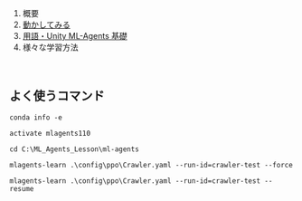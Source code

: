 1. 概要
2. [動かしてみる](2/2_0.md)
3. [用語・Unity ML-Agents 基礎](3/3_0.md) 
4. 様々な学習方法







<br>

## よく使うコマンド

```
conda info -e

activate mlagents110

cd C:\ML_Agents_Lesson\ml-agents

mlagents-learn .\config\ppo\Crawler.yaml --run-id=crawler-test --force

mlagents-learn .\config\ppo\Crawler.yaml --run-id=crawler-test --resume
```